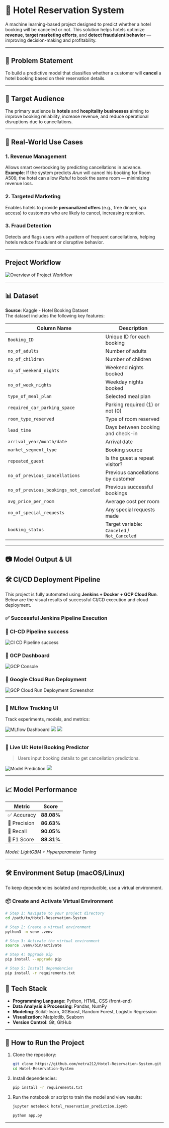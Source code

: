 # 🏨 Hotel Reservation System

A machine learning-based project designed to predict whether a hotel booking will be canceled or not. This solution helps hotels optimize **revenue**, **target marketing efforts**, and **detect fraudulent behavior** — improving decision-making and profitability.

---

## 📌 Problem Statement

To build a predictive model that classifies whether a customer will **cancel** a hotel booking based on their reservation details.

---

## 🎯 Target Audience

The primary audience is **hotels** and **hospitality businesses** aiming to improve booking reliability, increase revenue, and reduce operational disruptions due to cancellations.

---

## 💼 Real-World Use Cases

### 1. Revenue Management
Allows smart overbooking by predicting cancellations in advance.  
**Example**: If the system predicts *Arun* will cancel his booking for Room A509, the hotel can allow *Rahul* to book the same room — minimizing revenue loss.

### 2. Targeted Marketing
Enables hotels to provide **personalized offers** (e.g., free dinner, spa access) to customers who are likely to cancel, increasing retention.

### 3. Fraud Detection
Detects and flags users with a pattern of frequent cancellations, helping hotels reduce fraudulent or disruptive behavior.

---

## Preject Workflow

![Overview of Project Workflow](/Images/Project-Workflow.png)

---

## 📊 Dataset

**Source**: Kaggle - Hotel Booking Dataset  
The dataset includes the following key features:

| Column Name                     | Description                             |
|--------------------------------|-----------------------------------------|
| `Booking_ID`                   | Unique ID for each booking              |
| `no_of_adults`                 | Number of adults                        |
| `no_of_children`               | Number of children                      |
| `no_of_weekend_nights`        | Weekend nights booked                   |
| `no_of_week_nights`           | Weekday nights booked                   |
| `type_of_meal_plan`           | Selected meal plan                      |
| `required_car_parking_space`  | Parking required (1) or not (0)         |
| `room_type_reserved`          | Type of room reserved                   |
| `lead_time`                   | Days between booking and check-in       |
| `arrival_year/month/date`     | Arrival date                            |
| `market_segment_type`         | Booking source                          |
| `repeated_guest`              | Is the guest a repeat visitor?          |
| `no_of_previous_cancellations`| Previous cancellations by customer       |
| `no_of_previous_bookings_not_canceled` | Previous successful bookings   |
| `avg_price_per_room`          | Average cost per room                   |
| `no_of_special_requests`      | Any special requests made               |
| `booking_status`              | Target variable: `Canceled` / `Not_Canceled` |

---
## 📷 Model Output & UI

## 🛠️ CI/CD Deployment Pipeline

This project is fully automated using **Jenkins + Docker + GCP Cloud Run**. Below are the visual results of successful CI/CD execution and cloud deployment.

### ✅ Successful Jenkins Pipeline Execution

### 🚀 CI-CD Pipeline success

![CI CD Pipeline success](/Images/CI-CD-pipeline-success.png)

### 🚀 GCP Dashboard

![GCP Console](/Images/deployed_containers.png)

### 🚀 Google Cloud Run Deployment

![GCP Cloud Run Deployment Screenshot](/Images/deployed_project.png)

---

### 🎯 MLflow Tracking UI
Track experiments, models, and metrics:

![MLflow Dashboard](/Predictions/mlflow_dataset1.png)
![](/Predictions/mlflow_model_parameters.png)
![](/Predictions/mlflow_accuracy.png)

---

### 🧾 Live UI: Hotel Booking Predictor

> Users input booking details to get cancellation predictions.

![Model Prediction](/Predictions/PredictionImage1.png)
![](/Predictions/PredictionImage2.png)

---

## 📈 Model Performance

| Metric     | Score |
|------------|-------|
| ✅ Accuracy | **88.08%** |
| 🎯 Precision | **86.63%** |
| 🔄 Recall    | **90.05%** |
| 🧠 F1 Score  | **88.31%** |

_Model: LightGBM + Hyperparameter Tuning_

---

## 🛠️ Environment Setup (macOS/Linux)

To keep dependencies isolated and reproducible, use a virtual environment.

### 📦 Create and Activate Virtual Environment

```bash
# Step 1: Navigate to your project directory
cd /path/to/Hotel-Reservation-System

# Step 2: Create a virtual environment
python3 -m venv .venv

# Step 3: Activate the virtual environment
source .venv/bin/activate

# Step 4: Upgrade pip
pip install --upgrade pip

# Step 5: Install dependencies
pip install -r requirements.txt
```

## 🧠 Tech Stack

- **Programming Language**: Python, HTML, CSS (front-end)
- **Data Analysis & Processing**: Pandas, NumPy
- **Modeling**: Scikit-learn, XGBoost, Random Forest, Logistic Regression
- **Visualization**: Matplotlib, Seaborn
- **Version Control**: Git, GitHub

---

## 🚀 How to Run the Project

1. Clone the repository:
    ```bash
    git clone https://github.com/netra212/Hotel-Reservation-System.git
    cd Hotel-Reservation-System
    ```

2. Install dependencies:
    ```bash
    pip install -r requirements.txt
    ```

3. Run the notebook or script to train the model and view results:
    ```bash
    jupyter notebook hotel_reservation_prediction.ipynb

    python app.py
    ```

---